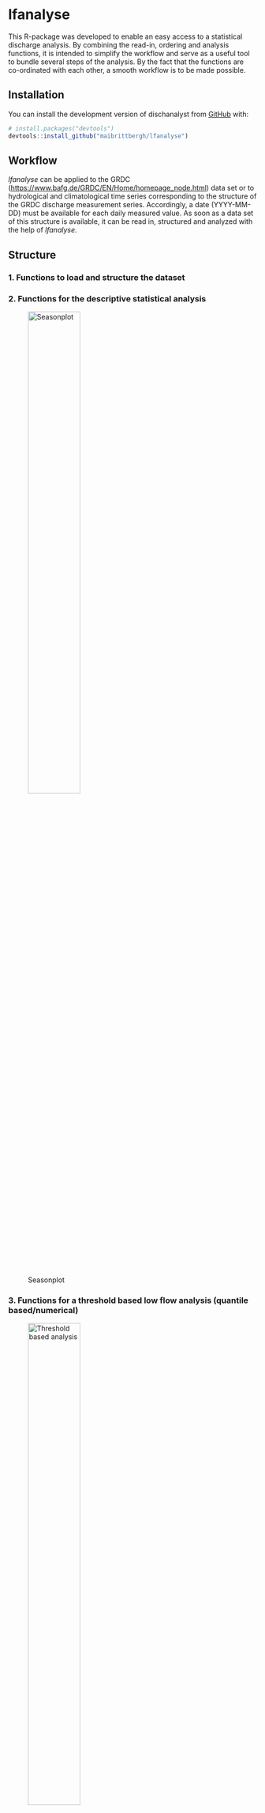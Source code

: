 
# lfanalyse

This R-package was developed to enable an easy access to a statistical
discharge analysis. By combining the read-in, ordering and analysis
functions, it is intended to simplify the workflow and serve as a useful
tool to bundle several steps of the analysis. By the fact that the
functions are co-ordinated with each other, a smooth workflow is to be
made possible.

## Installation

You can install the development version of dischanalyst from
[GitHub](https://github.com/) with:

``` r
# install.packages("devtools")
devtools::install_github("maibrittbergh/lfanalyse")
```

## Workflow

*lfanalyse* can be applied to the GRDC
(<https://www.bafg.de/GRDC/EN/Home/homepage_node.html>) data set or to
hydrological and climatological time series corresponding to the
structure of the GRDC discharge measurement series. Accordingly, a date
(YYYY-MM-DD) must be available for each daily measured value. As soon as
a data set of this structure is available, it can be read in, structured
and analyzed with the help of *lfanalyse*.

## Structure

### 1. Functions to load and structure the dataset

### 2. Functions for the descriptive statistical analysis

<figure>
<img src="/Users/maibrittberghofer/Desktop/Arbeit/lfanalyse/Seasonplot"
style="width:50.0%" alt="Seasonplot" />
<figcaption aria-hidden="true">Seasonplot</figcaption>
</figure>

### 3. Functions for a threshold based low flow analysis (quantile based/numerical)

<figure>
<img
src="/Users/maibrittberghofer/Desktop/Arbeit/lfanalyse/threshold_based_quantile"
style="width:50.0%" alt="Threshold based analysis" />
<figcaption aria-hidden="true">Threshold based analysis</figcaption>
</figure>

### 4. Functions to determine discharge trends

<figure>
<img src="/Users/maibrittberghofer/Desktop/Arbeit/lfanalyse/trendplot"
style="width:50.0%" alt="Trendplot" />
<figcaption aria-hidden="true">Trendplot</figcaption>
</figure>

## Results

Possible Outcomes are visualized on the *Low Flow Analysis*
[WebApp](https://github.com/maibrittbergh/lfwebapp). This Shiny Web App
is linked to this R-package and visualizes the results of the low flow
analysis. The goal of the Web App was to create a tool that enables
every interested person to analyse discharge data without having access
to [R](https://www.r-project.org/). Thanks to the extensive
[grdc](https://www.bafg.de/GRDC/EN/Home/homepage_node.html) data set a
worldwide statistical analysis is possible. Every result can be
downloaded directly from the Website. In order to obtain meaningful
results, a holistic approach to the analysis is necessary. To explain or
understand possible trends it is important to look at the descriptive
graphs of that station (or additionally stations of the same catchement
area). This holistic approach might explain trends or allow conclusions
that constructions/anthropogenic interventions might have influenced the
local/regional discharge trends on a short or long time scale. Therefore
it is important to keep in mind that the generated results are
influenced by many parameters of the environment and they cannot
necessarily be explained by a changing climate. To further establish the
link between the resulting trends and the changing climate it would be
required to include a statistical analysis of precipitation and
temperature time series.

## Statistical Manual

This manual was created to create transparent results and to explain the
concepts that this analysis is build on. This manual can be seen as a
guide to statistical time series analysis and discusses the different
approaches of this project.

